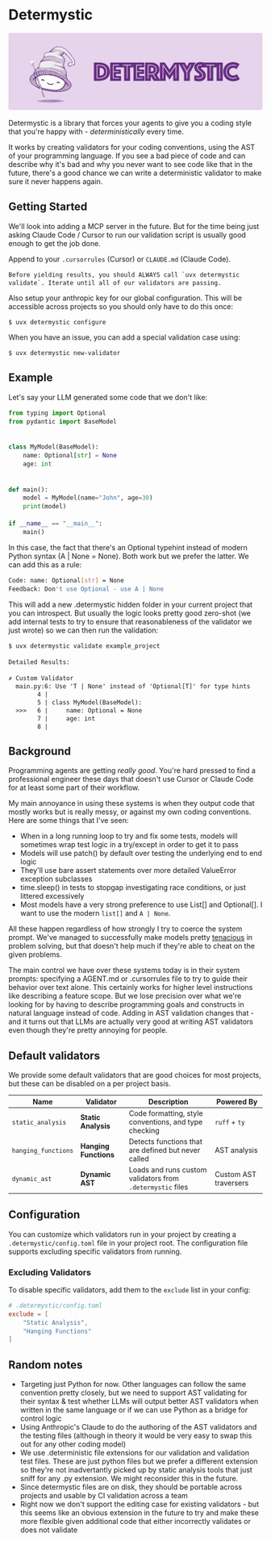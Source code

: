 # Determystic

![Determystic Logo](https://raw.githubusercontent.com/piercefreeman/determystic/main/media/header.png)

Determystic is a library that forces your agents to give you a coding style that you're happy with - _deterministically_ every time.

It works by creating validators for your coding conventions, using the AST of your programming language. If you see a bad piece of code and can describe why it's bad and why you never want to see code like that in the future, there's a good chance we can write a deterministic validator to make sure it never happens again.

## Getting Started

We'll look into adding a MCP server in the future. But for the time being just asking Claude Code / Cursor to run our validation script is usually good enough to get the job done.

Append to your `.cursorrules` (Cursor) or `CLAUDE.md` (Claude Code).

```
Before yielding results, you should ALWAYS call `uvx determystic validate`. Iterate until all of our validators are passing.
```

Also setup your anthropic key for our global configuration. This will be accessible across projects so you should only have to do this once:

```shell
$ uvx determystic configure
```

When you have an issue, you can add a special validation case using:

```shell
$ uvx determystic new-validator
```

## Example

Let's say your LLM generated some code that we don't like:

```python
from typing import Optional
from pydantic import BaseModel


class MyModel(BaseModel):
    name: Optional[str] = None
    age: int


def main():
    model = MyModel(name="John", age=30)
    print(model)

if __name__ == "__main__":
    main()
```

In this case, the fact that there's an Optional typehint instead of modern Python syntax (A | None = None). Both work but we prefer the latter. We can add this as a rule:

```bash
Code: name: Optional[str] = None
Feedback: Don't use Optional - use A | None
```

This will add a new .determystic hidden folder in your current project that you can introspect. But usually the logic looks pretty good zero-shot (we add internal tests to try to ensure that reasonableness of the validator we just wrote) so we can then run the validation:

```shell
$ uvx determystic validate example_project

Detailed Results:

✗ Custom Validator
  main.py:6: Use 'T | None' instead of 'Optional[T]' for type hints
        4 | 
        5 | class MyModel(BaseModel):
  >>>   6 |     name: Optional = None
        7 |     age: int
        8 |
```

## Background

Programming agents are getting _really good_. You're hard pressed to find a professional engineer these days that doesn't use Cursor or Claude Code for at least some part of their workflow.

My main annoyance in using these systems is when they output code that mostly works but is really messy, or against my own coding conventions. Here are some things that I've seen:

- When in a long running loop to try and fix some tests, models will sometimes wrap test logic in a try/except in order to get it to pass
- Models will use patch() by default over testing the underlying end to end logic
- They'll use bare assert statements over more detailed ValueError exception subclasses
- time.sleep() in tests to stopgap investigating race conditions, or just littered excessively 
- Most models have a very strong preference to use List[] and Optional[]. I want to use the modern `list[]` and `A | None`.

All these happen regardless of how strongly I try to coerce the system prompt. We've managed to successfully make models pretty [tenacious](https://pierce.dev/notes/the-tenacity-of-modern-llms/) in problem solving, but that doesn't help much if they're able to cheat on the given problems.

The main control we have over these systems today is in their system prompts: specifying a AGENT.md or .cursorrules file to try to guide their behavior over text alone. This certainly works for higher level instructions like describing a feature scope. But we lose precision over what we're looking for by having to describe programming goals and constructs in natural language instead of code. Adding in AST validation changes that - and it turns out that LLMs are actually very good at writing AST validators even though they're pretty annoying for people.

## Default validators

We provide some default validators that are good choices for most projects, but these can be disabled on a per project basis.

| Name | Validator | Description | Powered By |
|------|-----------|-------------|------------|
| `static_analysis` | **Static Analysis** | Code formatting, style conventions, and type checking | `ruff` + `ty` |
| `hanging_functions` | **Hanging Functions** | Detects functions that are defined but never called | AST analysis |
| `dynamic_ast` | **Dynamic AST** | Loads and runs custom validators from `.determystic` files | Custom AST traversers |

## Configuration

You can customize which validators run in your project by creating a `.determystic/config.toml` file in your project root. The configuration file supports excluding specific validators from running.

### Excluding Validators

To disable specific validators, add them to the `exclude` list in your config:

```toml
# .determystic/config.toml
exclude = [
    "Static Analysis",
    "Hanging Functions"
]
```

## Random notes

- Targeting just Python for now. Other languages can follow the same convention pretty closely, but we need to support AST validating for their syntax & test whether LLMs will output better AST validators when written in the same language or if we can use Python as a bridge for control logic
- Using Anthropic's Claude to do the authoring of the AST validators and the testing files (although in theory it would be very easy to swap this out for any other coding model)
- We use .deterministic file extensions for our validation and validation test files. These are just python files but we prefer a different extension so they're not inadvertantly picked up by static analysis tools that just sniff for any .py extension. We might reconsider this in the future.
- Since determystic files are on disk, they should be portable across projects and usable by CI validation across a team
- Right now we don't support the editing case for existing validators - but this seems like an obvious extension in the future to try and make these more flexible given additional code that either incorrectly validates or does not validate

